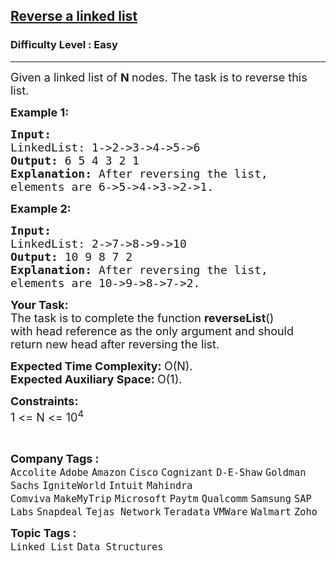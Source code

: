 <h2><a href="https://practice.geeksforgeeks.org/problems/reverse-a-linked-list/1?page=1&category[]=Linked%20List&curated[]=1&sortBy=submissions">Reverse a linked list</a></h2><h3>Difficulty Level : Easy</h3><hr><div class="problems_problem_content__Xm_eO"><p><span style="font-size:18px">Given a linked list of <strong>N </strong>nodes. The task is to reverse this list.</span></p>

<p><strong><span style="font-size:18px">Example 1:</span></strong></p>

<pre><strong><span style="font-size:18px">Input:
</span></strong><span style="font-size:18px">LinkedList: 1-&gt;2-&gt;3-&gt;4-&gt;5-&gt;6
<strong>Output: </strong>6 5 4 3 2 1<strong>
Explanation: </strong>After reversing the list, 
elements are 6-&gt;5-&gt;4-&gt;3-&gt;2-&gt;1.</span>
</pre>

<p><strong><span style="font-size:18px">Example 2:</span></strong></p>

<pre><strong><span style="font-size:18px">Input:
</span></strong><span style="font-size:18px">LinkedList: 2-&gt;7-&gt;8-&gt;9-&gt;10
<strong>Output: </strong>10 9 8 7 2<strong>
Explanation: </strong>After reversing the list,
elements are&nbsp;10-&gt;9-&gt;8-&gt;7-&gt;2.</span></pre>

<p><span style="font-size:18px"><strong>Your&nbsp;Task:</strong><br>
The task is to complete the function <strong>reverseList</strong>() with&nbsp;head reference as the only argument and should return new head after reversing the list.</span></p>

<p><span style="font-size:18px"><strong>Expected Time Complexity:&nbsp;</strong>O(N).<br>
<strong>Expected Auxiliary Space:&nbsp;</strong>O(1).</span></p>

<p><span style="font-size:18px"><strong>Constraints:</strong><br>
1 &lt;= N &lt;= 10<sup>4</sup></span></p>

<p>&nbsp;</p>
</div><p><span style=font-size:18px><strong>Company Tags : </strong><br><code>Accolite</code>&nbsp;<code>Adobe</code>&nbsp;<code>Amazon</code>&nbsp;<code>Cisco</code>&nbsp;<code>Cognizant</code>&nbsp;<code>D-E-Shaw</code>&nbsp;<code>Goldman Sachs</code>&nbsp;<code>IgniteWorld</code>&nbsp;<code>Intuit</code>&nbsp;<code>Mahindra Comviva</code>&nbsp;<code>MakeMyTrip</code>&nbsp;<code>Microsoft</code>&nbsp;<code>Paytm</code>&nbsp;<code>Qualcomm</code>&nbsp;<code>Samsung</code>&nbsp;<code>SAP Labs</code>&nbsp;<code>Snapdeal</code>&nbsp;<code>Tejas Network</code>&nbsp;<code>Teradata</code>&nbsp;<code>VMWare</code>&nbsp;<code>Walmart</code>&nbsp;<code>Zoho</code>&nbsp;<br><p><span style=font-size:18px><strong>Topic Tags : </strong><br><code>Linked List</code>&nbsp;<code>Data Structures</code>&nbsp;